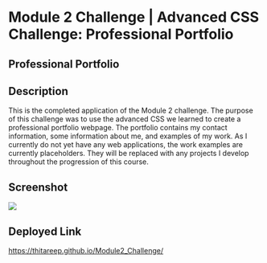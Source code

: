 # Module 2 Challenge | Advanced CSS Challenge: Professional Portfolio
## Professional Portfolio
## Description
This is the completed application of the Module 2 challenge. The purpose of this challenge was to use the advanced CSS we learned to create a professional portfolio webpage. The portfolio contains my contact information, some information about me, and examples of my work. As I currently do not yet have any web applications, the work examples are currently placeholders. They will be replaced with any projects I develop throughout the progression of this course. 
## Screenshot
![](Assets/images/Portfolio_Screenshot.png)
## Deployed Link
https://thitareep.github.io/Module2_Challenge/
